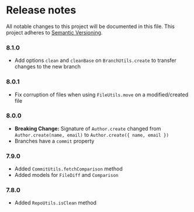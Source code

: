 # Release notes
All notable changes to this project will be documented in this file.
This project adheres to [Semantic Versioning](http://semver.org/).

### 8.1.0

- Add options `clean` and `cleanBase` on `BranchUtils.create` to transfer changes to the new branch

### 8.0.1

- Fix corruption of files when using `FileUtils.move` on a modified/created file

### 8.0.0

- **Breaking Change:** Signature of `Author.create` changed from `Author.create(name, email)` to `Author.create({ name, email })`
- Branches have a `commit` property

### 7.9.0

- Added `CommitUtils.fetchComparison` method
- Added models for `FileDiff` and `Comparison`

### 7.8.0

- Added `RepoUtils.isClean` method
